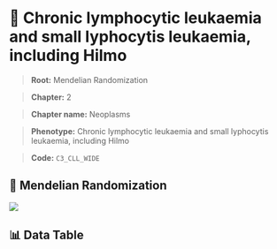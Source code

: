 # 🧪 Chronic lymphocytic leukaemia and small lyphocytis leukaemia, including Hilmo

> **Root:** Mendelian Randomization

> **Chapter:** 2  

> **Chapter name:** Neoplasms

> **Phenotype:** Chronic lymphocytic leukaemia and small lyphocytis leukaemia, including Hilmo  

> **Code:** `C3_CLL_WIDE`

## 🧬 Mendelian Randomization  

<img src="/MR/Figures/Forward/C3_CLL_WIDE.png"/>

## 📊 Data Table

<CsvTableMRF src="/public/MR/Data/Forward/C3_CLL_WIDE.csv"/>
